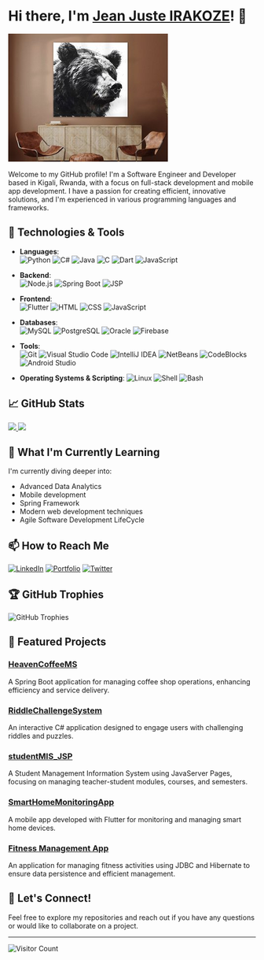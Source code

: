 # Hi there, I'm [Jean Juste IRAKOZE](https://jjirakoze.netlify.app)! 👋

![Profile Banner](https://github.com/JnJuste/JnJuste/raw/main/bearResolve.jpg) 

Welcome to my GitHub profile! I'm a Software Engineer and Developer based in Kigali, Rwanda, with a focus on full-stack development and mobile app development. I have a passion for creating efficient, innovative solutions, and I'm experienced in various programming languages and frameworks.

## 🔧 Technologies & Tools

- **Languages**:  
  ![Python](https://img.shields.io/badge/-Python-3776AB?logo=python&logoColor=white&style=flat-square)
  ![C#](https://img.shields.io/badge/-C%23-239120?logo=c-sharp&logoColor=white&style=flat-square)
  ![Java](https://img.shields.io/badge/-Java-007396?logo=openjdk&logoColor=white&style=flat-square)
  ![C](https://img.shields.io/badge/-C-A8B9CC?logo=c&logoColor=white&style=flat-square)
  ![Dart](https://img.shields.io/badge/-Dart-0175C2?logo=dart&logoColor=white&style=flat-square)
  ![JavaScript](https://img.shields.io/badge/-JavaScript-F7DF1E?logo=javascript&logoColor=black&style=flat-square)

- **Backend**:  
  ![Node.js](https://img.shields.io/badge/-Node.js-339933?logo=nodedotjs&logoColor=white&style=flat-square)
  ![Spring Boot](https://img.shields.io/badge/-Spring%20Boot-6DB33F?logo=spring-boot&logoColor=white&style=flat-square)
  ![JSP](https://img.shields.io/badge/-JSP-007396?logo=java&logoColor=white&style=flat-square)

- **Frontend**:  
  ![Flutter](https://img.shields.io/badge/-Flutter-02569B?logo=flutter&logoColor=white&style=flat-square)
  ![HTML](https://img.shields.io/badge/-HTML-E34F26?logo=html5&logoColor=white&style=flat-square)
  ![CSS](https://img.shields.io/badge/-CSS-1572B6?logo=css3&logoColor=white&style=flat-square)
  ![JavaScript](https://img.shields.io/badge/-JavaScript-F7DF1E?logo=javascript&logoColor=black&style=flat-square)

- **Databases**:  
  ![MySQL](https://img.shields.io/badge/-MySQL-4479A1?logo=mysql&logoColor=white&style=flat-square)
  ![PostgreSQL](https://img.shields.io/badge/-PostgreSQL-336791?logo=postgresql&logoColor=white&style=flat-square)
  ![Oracle](https://img.shields.io/badge/-Oracle%20XE-F80000?logo=oracle&logoColor=white&style=flat-square)
  ![Firebase](https://img.shields.io/badge/-Firebase-FFCA28?logo=firebase&logoColor=black&style=flat-square)

- **Tools**:  
  ![Git](https://img.shields.io/badge/-Git-F05032?logo=git&logoColor=white&style=flat-square)
  ![Visual Studio Code](https://img.shields.io/badge/-Visual%20Studio%20Code-007ACC?logo=visual-studio-code&logoColor=white&style=flat-square)
  ![IntelliJ IDEA](https://img.shields.io/badge/-IntelliJ%20IDEA-000000?logo=intellij-idea&logoColor=white&style=flat-square)
  ![NetBeans](https://img.shields.io/badge/-NetBeans-1B6AC6?logo=apache-netbeans-ide&logoColor=white&style=flat-square)
  ![CodeBlocks](https://img.shields.io/badge/-Code::Blocks-000000?logo=codeblocks&logoColor=white&style=flat-square)
  ![Android Studio](https://img.shields.io/badge/-Android%20Studio-3DDC84?logo=android-studio&logoColor=white&style=flat-square)

- **Operating Systems & Scripting**:
  ![Linux](https://img.shields.io/badge/-Linux-FCC624?logo=linux&logoColor=black&style=flat-square)
  ![Shell](https://img.shields.io/badge/-Shell_Scripting-4EAA25?logo=gnu-bash&logoColor=white&style=flat-square)
  ![Bash](https://img.shields.io/badge/-Bash-4EAA25?logo=gnu-bash&logoColor=white&style=flat-square)

## 📈 GitHub Stats

<a href="https://github.com/JnJuste">
  <img height="180em" src="https://github-readme-stats.vercel.app/api?username=JnJuste&count_private=true&theme=dracula&show_icons=true" />
  <img height="180em" src="https://github-readme-stats.vercel.app/api/top-langs/?username=JnJuste&count_private=true&theme=dracula&langs_count=8&show_icons=true&layout=compact" />
</a>
<br/>

## 🌱 What I'm Currently Learning

I'm currently diving deeper into:

- Advanced Data Analytics
- Mobile development
- Spring Framework
- Modern web development techniques
- Agile Software Development LifeCycle

## 📫 How to Reach Me

[![LinkedIn](https://img.shields.io/badge/-LinkedIn-0077B5?logo=linkedin&logoColor=white&style=flat-square)](https://www.linkedin.com/in/jn-juste-irakoze)
[![Portfolio](https://img.shields.io/badge/-Portfolio-000000?logo=About.me&logoColor=white&style=flat-square)](https://jjirakoze.netlify.app)
[![Twitter](https://img.shields.io/badge/-Twitter-1DA1F2?logo=twitter&logoColor=white&style=flat-square)](https://twitter.com/jnjuste07)

## 🏆 GitHub Trophies

![GitHub Trophies](https://github-profile-trophy.vercel.app/?username=JnJuste&theme=dracula&no-bg=true&no-frame=true)

## 🚀 Featured Projects

### [HeavenCoffeeMS](https://github.com/JnJuste/HeavenCoffeeMS)
A Spring Boot application for managing coffee shop operations, enhancing efficiency and service delivery.

### [RiddleChallengeSystem](https://github.com/JnJuste/RiddleChallengeSystem)
An interactive C# application designed to engage users with challenging riddles and puzzles.

### [studentMIS_JSP](https://github.com/JnJuste/studentMIS_JSP)
A Student Management Information System using JavaServer Pages, focusing on managing teacher-student modules, courses, and semesters.

### [SmartHomeMonitoringApp](https://github.com/JnJuste/SmartHomeMonitoringApp)
A mobile app developed with Flutter for monitoring and managing smart home devices.

### [Fitness Management App](https://github.com/JnJuste/FitnessManagementApp)
An application for managing fitness activities using JDBC and Hibernate to ensure data persistence and efficient management.

## 🤝 Let's Connect!

Feel free to explore my repositories and reach out if you have any questions or would like to collaborate on a project.

---

![Visitor Count](https://visitor-badge.laobi.icu/badge?page_id=JnJuste.JnJuste)
